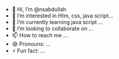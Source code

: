 - 👋 Hi, I’m @nsabdullah
- 👀 I’m interested in Htm, css, java script...
- 🌱 I’m currently learning java script ...
- 💞️ I’m looking to collaborate on ...
- 📫 How to reach me ...
- 😄 Pronouns: ...
- ⚡ Fun fact: ...

<!---
nsabdullah/nsabdullah is a ✨ special ✨ repository because its `README.md` (this file) appears on your GitHub profile.
You can click the Preview link to take a look at![WhatsApp Image 2025-02-09 at 11 01 31_e8cc668b](https://github.com/user-attachments/assets/44a972e5-c6f3-4407-bca1-bcc65802dd97)
 your changes.
--->
 
